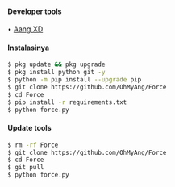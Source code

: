 #### Developer tools
• [Aang XD]()
#### Instalasinya
``` bash
$ pkg update && pkg upgrade
$ pkg install python git -y
$ python -m pip install --upgrade pip
$ git clone https://github.com/OhMyAng/Force
$ cd Force
$ pip install -r requirements.txt
$ python force.py
```
#### Update tools
``` bash
$ rm -rf Force
$ git clone https://github.com/OhMyAng/Force
$ cd Force
$ git pull
$ python force.py
```
